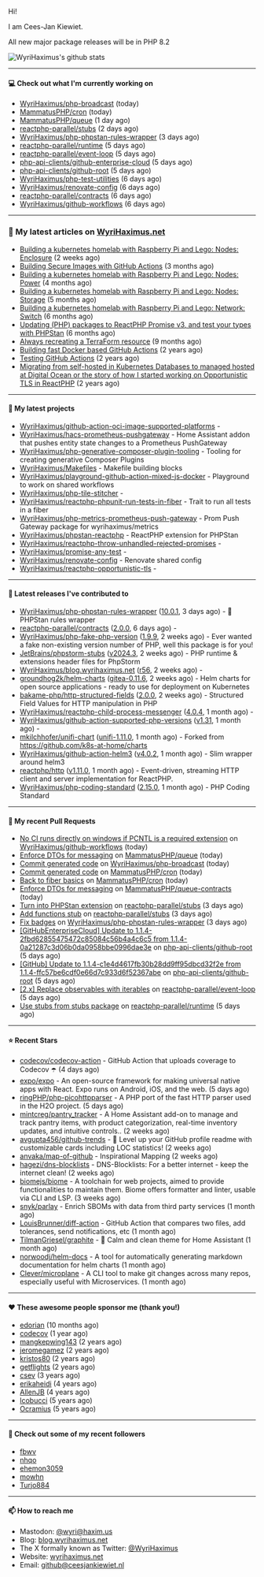 Hi!

I am Cees-Jan Kiewiet.

All new major package releases will be in PHP 8.2

![WyriHaximus's github stats](https://github-readme-stats.vercel.app/api?username=WyriHaximus&show_icons=true)

---

#### 💻 Check out what I'm currently working on

- [WyriHaximus/php-broadcast](https://github.com/WyriHaximus/php-broadcast) (today)
- [MammatusPHP/cron](https://github.com/MammatusPHP/cron) (today)
- [MammatusPHP/queue](https://github.com/MammatusPHP/queue) (1 day ago)
- [reactphp-parallel/stubs](https://github.com/reactphp-parallel/stubs) (2 days ago)
- [WyriHaximus/php-phpstan-rules-wrapper](https://github.com/WyriHaximus/php-phpstan-rules-wrapper) (3 days ago)
- [reactphp-parallel/runtime](https://github.com/reactphp-parallel/runtime) (5 days ago)
- [reactphp-parallel/event-loop](https://github.com/reactphp-parallel/event-loop) (5 days ago)
- [php-api-clients/github-enterprise-cloud](https://github.com/php-api-clients/github-enterprise-cloud) (5 days ago)
- [php-api-clients/github-root](https://github.com/php-api-clients/github-root) (5 days ago)
- [WyriHaximus/php-test-utilities](https://github.com/WyriHaximus/php-test-utilities) (6 days ago)
- [WyriHaximus/renovate-config](https://github.com/WyriHaximus/renovate-config) (6 days ago)
- [reactphp-parallel/contracts](https://github.com/reactphp-parallel/contracts) (6 days ago)
- [WyriHaximus/github-workflows](https://github.com/WyriHaximus/github-workflows) (6 days ago)

---

### 📜 My latest articles on [WyriHaximus.net](https://blog.wyrihaximus.net/)

- [Building a kubernetes homelab with Raspberry Pi and Lego: Nodes: Enclosure](https://blog.wyrihaximus.net/2024/12/building-a-kubernetes-homelab-with-raspberry-pies-and-lego-nodes-enclosure/) (2 weeks ago)
- [Building Secure Images with GitHub Actions](https://blog.wyrihaximus.net/2024/10/building-secure-images-with-github-actions/) (3 months ago)
- [Building a kubernetes homelab with Raspberry Pi and Lego: Nodes: Power](https://blog.wyrihaximus.net/2024/09/building-a-kubernetes-homelab-with-raspberry-pies-and-lego-nodes-power/) (4 months ago)
- [Building a kubernetes homelab with Raspberry Pi and Lego: Nodes: Storage](https://blog.wyrihaximus.net/2024/08/building-a-kubernetes-homelab-with-raspberry-pies-and-lego-nodes-storage/) (5 months ago)
- [Building a kubernetes homelab with Raspberry Pi and Lego: Network: Switch](https://blog.wyrihaximus.net/2024/07/building-a-kubernetes-homelab-with-raspberry-pies-and-lego-network-switch/) (6 months ago)
- [Updating (PHP) packages to ReactPHP Promise v3, and test your types with PHPStan](https://blog.wyrihaximus.net/2024/06/updating-php-packages-to-reactphp-promise-v3--and-test-your-types-with-phpstan/) (6 months ago)
- [Always recreating a TerraForm resource](https://blog.wyrihaximus.net/2024/04/always-recreating-a-terraform-resource/) (9 months ago)
- [Building fast Docker based GitHub Actions](https://blog.wyrihaximus.net/2023/03/building-fast-docker-based-github-actions/) (2 years ago)
- [Testing GitHub Actions](https://blog.wyrihaximus.net/2023/03/testing-github-actions/) (2 years ago)
- [Migrating from self-hosted in Kubernetes Databases to managed hosted at Digital Ocean or the story of how I started working on Opportunistic TLS in ReactPHP](https://blog.wyrihaximus.net/2023/01/migrating-from-self-hosted-in-k8s-databases-to-managed-hosted-at-digital-ocean/) (2 years ago)

---

#### 🌱 My latest projects

- [WyriHaximus/github-action-oci-image-supported-platforms](https://github.com/WyriHaximus/github-action-oci-image-supported-platforms) - 
- [WyriHaximus/hacs-prometheus-pushgateway](https://github.com/WyriHaximus/hacs-prometheus-pushgateway) - Home Assistant addon that pushes entity state changes to a Prometheus PushGateway
- [WyriHaximus/php-generative-composer-plugin-tooling](https://github.com/WyriHaximus/php-generative-composer-plugin-tooling) - Tooling for creating generative Composer Plugins
- [WyriHaximus/Makefiles](https://github.com/WyriHaximus/Makefiles) - Makefile building blocks
- [WyriHaximus/playground-github-action-mixed-js-docker](https://github.com/WyriHaximus/playground-github-action-mixed-js-docker) - Playground to work on shared workflows
- [WyriHaximus/php-tile-stitcher](https://github.com/WyriHaximus/php-tile-stitcher) - 
- [WyriHaximus/reactphp-phpunit-run-tests-in-fiber](https://github.com/WyriHaximus/reactphp-phpunit-run-tests-in-fiber) - Trait to run all tests in a fiber
- [WyriHaximus/php-metrics-prometheus-push-gateway](https://github.com/WyriHaximus/php-metrics-prometheus-push-gateway) - Prom Push Gateway package for wyrihaximus/metrics
- [WyriHaximus/phpstan-reactphp](https://github.com/WyriHaximus/phpstan-reactphp) - ReactPHP extension for PHPStan
- [WyriHaximus/reactphp-throw-unhandled-rejected-promises](https://github.com/WyriHaximus/reactphp-throw-unhandled-rejected-promises) - 
- [WyriHaximus/promise-any-test](https://github.com/WyriHaximus/promise-any-test) - 
- [WyriHaximus/renovate-config](https://github.com/WyriHaximus/renovate-config) - Renovate shared config
- [WyriHaximus/reactphp-opportunistic-tls](https://github.com/WyriHaximus/reactphp-opportunistic-tls) - 

---

#### 🔭 Latest releases I've contributed to

- [WyriHaximus/php-phpstan-rules-wrapper](https://github.com/WyriHaximus/php-phpstan-rules-wrapper) ([10.0.1](https://github.com/WyriHaximus/php-phpstan-rules-wrapper/releases/tag/10.0.1), 3 days ago) - 🌯 PHPStan rules wrapper
- [reactphp-parallel/contracts](https://github.com/reactphp-parallel/contracts) ([2.0.0](https://github.com/reactphp-parallel/contracts/releases/tag/2.0.0), 6 days ago) - 
- [WyriHaximus/php-fake-php-version](https://github.com/WyriHaximus/php-fake-php-version) ([1.9.9](https://github.com/WyriHaximus/php-fake-php-version/releases/tag/1.9.9), 2 weeks ago) - Ever wanted a fake non-existing version number of PHP, well this package is for you!
- [JetBrains/phpstorm-stubs](https://github.com/JetBrains/phpstorm-stubs) ([v2024.3](https://github.com/JetBrains/phpstorm-stubs/releases/tag/v2024.3), 2 weeks ago) - PHP runtime &amp; extensions header files for PhpStorm
- [WyriHaximus/blog.wyrihaximus.net](https://github.com/WyriHaximus/blog.wyrihaximus.net) ([r56](https://github.com/WyriHaximus/blog.wyrihaximus.net/releases/tag/r56), 2 weeks ago) - 
- [groundhog2k/helm-charts](https://github.com/groundhog2k/helm-charts) ([gitea-0.11.6](https://github.com/groundhog2k/helm-charts/releases/tag/gitea-0.11.6), 2 weeks ago) - Helm charts for open source applications - ready to use for deployment on Kubernetes
- [bakame-php/http-structured-fields](https://github.com/bakame-php/http-structured-fields) ([2.0.0](https://github.com/bakame-php/http-structured-fields/releases/tag/2.0.0), 2 weeks ago) - Structured Field Values for HTTP manipulation in PHP
- [WyriHaximus/reactphp-child-process-messenger](https://github.com/WyriHaximus/reactphp-child-process-messenger) ([4.0.4](https://github.com/WyriHaximus/reactphp-child-process-messenger/releases/tag/4.0.4), 1 month ago) - 
- [WyriHaximus/github-action-supported-php-versions](https://github.com/WyriHaximus/github-action-supported-php-versions) ([v1.31](https://github.com/WyriHaximus/github-action-supported-php-versions/releases/tag/v1.31), 1 month ago) - 
- [mkilchhofer/unifi-chart](https://github.com/mkilchhofer/unifi-chart) ([unifi-1.11.0](https://github.com/mkilchhofer/unifi-chart/releases/tag/unifi-1.11.0), 1 month ago) - Forked from https://github.com/k8s-at-home/charts
- [WyriHaximus/github-action-helm3](https://github.com/WyriHaximus/github-action-helm3) ([v4.0.2](https://github.com/WyriHaximus/github-action-helm3/releases/tag/v4.0.2), 1 month ago) - Slim wrapper around helm3
- [reactphp/http](https://github.com/reactphp/http) ([v1.11.0](https://github.com/reactphp/http/releases/tag/v1.11.0), 1 month ago) - Event-driven, streaming HTTP client and server implementation for ReactPHP.
- [WyriHaximus/php-coding-standard](https://github.com/WyriHaximus/php-coding-standard) ([2.15.0](https://github.com/WyriHaximus/php-coding-standard/releases/tag/2.15.0), 1 month ago) - PHP Coding Standard

---

#### 🔨 My recent Pull Requests

- [No CI runs directly on windows if PCNTL is a required extension](https://github.com/WyriHaximus/github-workflows/pull/56) on [WyriHaximus/github-workflows](https://github.com/WyriHaximus/github-workflows) (today)
- [Enforce DTOs for messaging](https://github.com/MammatusPHP/queue/pull/7) on [MammatusPHP/queue](https://github.com/MammatusPHP/queue) (today)
- [Commit generated code](https://github.com/WyriHaximus/php-broadcast/pull/289) on [WyriHaximus/php-broadcast](https://github.com/WyriHaximus/php-broadcast) (today)
- [Commit generated code](https://github.com/MammatusPHP/cron/pull/86) on [MammatusPHP/cron](https://github.com/MammatusPHP/cron) (today)
- [Back to fiber basics](https://github.com/MammatusPHP/cron/pull/85) on [MammatusPHP/cron](https://github.com/MammatusPHP/cron) (today)
- [Enforce DTOs for messaging](https://github.com/MammatusPHP/queue-contracts/pull/5) on [MammatusPHP/queue-contracts](https://github.com/MammatusPHP/queue-contracts) (today)
- [Turn into PHPStan extension](https://github.com/reactphp-parallel/stubs/pull/5) on [reactphp-parallel/stubs](https://github.com/reactphp-parallel/stubs) (3 days ago)
- [Add functions stub](https://github.com/reactphp-parallel/stubs/pull/4) on [reactphp-parallel/stubs](https://github.com/reactphp-parallel/stubs) (3 days ago)
- [Fix badges](https://github.com/WyriHaximus/php-phpstan-rules-wrapper/pull/151) on [WyriHaximus/php-phpstan-rules-wrapper](https://github.com/WyriHaximus/php-phpstan-rules-wrapper) (3 days ago)
- [[GitHubEnterpriseCloud] Update to 1.1.4-2fbd62855475472c85084c56b4a4c6c5 from 1.1.4-0a21287c3d06b0da0958bbe0996dae3e](https://github.com/php-api-clients/github-root/pull/1427) on [php-api-clients/github-root](https://github.com/php-api-clients/github-root) (5 days ago)
- [[GitHub] Update to 1.1.4-c1e4d4617fb30b28dd9ff95dbcd32f2e from 1.1.4-ffc57be6cdf0e66d7c933d6f52367abe](https://github.com/php-api-clients/github-root/pull/1426) on [php-api-clients/github-root](https://github.com/php-api-clients/github-root) (5 days ago)
- [[2.x] Replace observables with iterables](https://github.com/reactphp-parallel/event-loop/pull/59) on [reactphp-parallel/event-loop](https://github.com/reactphp-parallel/event-loop) (5 days ago)
- [Use stubs from stubs package](https://github.com/reactphp-parallel/runtime/pull/67) on [reactphp-parallel/runtime](https://github.com/reactphp-parallel/runtime) (5 days ago)

---

#### ⭐ Recent Stars

- [codecov/codecov-action](https://github.com/codecov/codecov-action) - GitHub Action that uploads coverage to Codecov :open_umbrella:  (4 days ago)
- [expo/expo](https://github.com/expo/expo) - An open-source framework for making universal native apps with React. Expo runs on Android, iOS, and the web. (5 days ago)
- [ringPHP/php-picohttpparser](https://github.com/ringPHP/php-picohttpparser) - A PHP port of the fast HTTP parser used in the H2O project. (5 days ago)
- [mintcreg/pantry_tracker](https://github.com/mintcreg/pantry_tracker) - A Home Assistant add-on to manage and track pantry items, with product categorization, real-time inventory updates, and intuitive controls.. (2 weeks ago)
- [avgupta456/github-trends](https://github.com/avgupta456/github-trends) - 🚀 Level up your GitHub profile readme with customizable cards including LOC statistics! (2 weeks ago)
- [anvaka/map-of-github](https://github.com/anvaka/map-of-github) - Inspirational Mapping (2 weeks ago)
- [hagezi/dns-blocklists](https://github.com/hagezi/dns-blocklists) - DNS-Blocklists: For a better internet - keep the internet clean! (2 weeks ago)
- [biomejs/biome](https://github.com/biomejs/biome) - A toolchain for web projects, aimed to provide functionalities to maintain them. Biome offers formatter and linter, usable via CLI and LSP. (3 weeks ago)
- [snyk/parlay](https://github.com/snyk/parlay) - Enrich SBOMs with data from third party services (1 month ago)
- [LouisBrunner/diff-action](https://github.com/LouisBrunner/diff-action) - GitHub Action that compares two files, add tolerances, send notifications, etc (1 month ago)
- [TilmanGriesel/graphite](https://github.com/TilmanGriesel/graphite) - 🌿 Calm and clean theme for Home Assistant (1 month ago)
- [norwoodj/helm-docs](https://github.com/norwoodj/helm-docs) - A tool for automatically generating markdown documentation for helm charts (1 month ago)
- [Clever/microplane](https://github.com/Clever/microplane) - A CLI tool to make git changes across many repos, especially useful with Microservices. (1 month ago)

---

#### ❤️ These awesome people sponsor me (thank you!)

- [edorian](https://github.com/edorian) (10 months ago)
- [codecov](https://github.com/codecov) (1 year ago)
- [mangkepwing143](https://github.com/mangkepwing143) (2 years ago)
- [jeromegamez](https://github.com/jeromegamez) (2 years ago)
- [kristos80](https://github.com/kristos80) (2 years ago)
- [getflights](https://github.com/getflights) (2 years ago)
- [csev](https://github.com/csev) (3 years ago)
- [erikaheidi](https://github.com/erikaheidi) (4 years ago)
- [AllenJB](https://github.com/AllenJB) (4 years ago)
- [lcobucci](https://github.com/lcobucci) (5 years ago)
- [Ocramius](https://github.com/Ocramius) (5 years ago)

---

#### 👯 Check out some of my recent followers

- [fbwv](https://github.com/fbwv)
- [nhqo](https://github.com/nhqo)
- [ehemon3059](https://github.com/ehemon3059)
- [mowhn](https://github.com/mowhn)
- [Turjo884](https://github.com/Turjo884)

---

#### 📫 How to reach me

- Mastodon: [@wyri@haxim.us](https://toot-toot.wyrihaxim.us/@wyri)
- Blog: [blog.wyrihaximus.net](https://blog.wyrihaximus.net/)
- The X formally known as Twitter: [@WyriHaximus](https://twitter.com/WyriHaximus)
- Website: [wyrihaximus.net](https://wyrihaximus.net/)
- Email: [github@ceesjankiewiet.nl](mailto:github@ceesjankiewiet.nl)
